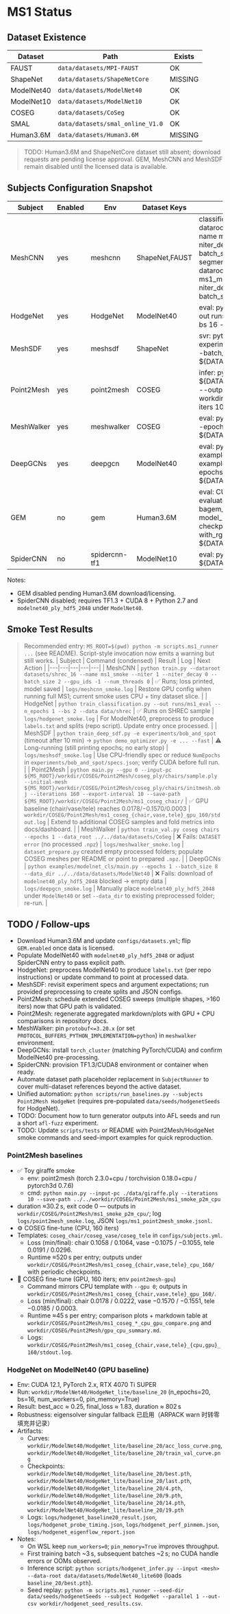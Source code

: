 # MS1 Status

## Dataset Existence
| Dataset | Path | Exists |
|---|---|---|
| FAUST | `data/datasets/MPI-FAUST` | OK |
| ShapeNet | `data/datasets/ShapeNetCore` | MISSING |
| ModelNet40 | `data/datasets/ModelNet40` | OK |
| ModelNet10 | `data/datasets/ModelNet10` | OK |
| COSEG | `data/datasets/CoSeg` | OK |
| SMAL | `data/datasets/smal_online_V1.0` | OK |
| Human3.6M | `data/datasets/Human3.6M` | MISSING |

> TODO: Human3.6M and ShapeNetCore dataset still absent; download requests are pending license approval. GEM, MeshCNN and MeshSDF remain disabled until the licensed data is available.

## Subjects Configuration Snapshot
| Subject | Enabled | Env | Dataset Keys | Entry Templates |
|---|---|---|---|---|
| MeshCNN | yes | meshcnn | ShapeNet,FAUST | classification: python train.py --dataroot ${DATASET:ShapeNet} --name ms1_meshcnn_cls --niter 1 --niter_decay 0 --save_epoch_freq 1 --batch_size 2<br>segmentation: python train.py --dataroot ${DATASET:FAUST} --name ms1_meshcnn_seg --niter 1 --niter_decay 0 --save_epoch_freq 1 --batch_size 2 |
| HodgeNet | yes | HodgeNet | ModelNet40 | eval: python train_classification.py --out runs/ms1_eval --n_epochs 100 --bs 16 --data ${DATASET:ModelNet40} |
| MeshSDF | yes | meshsdf | ShapeNet | svr: python train_svr.py -e experiments/cars_svr --max_epoch 1 --batch_size 2 --data_root ${DATASET:ShapeNet} |
| Point2Mesh | yes | point2mesh | COSEG | infer: python point2mesh.py --input ${DATASET:COSEG}/chair/chair_001.obj --output_dir workdir/COSEG/Point2Mesh/results --iters 10 |
| MeshWalker | yes | meshwalker | COSEG | eval: python train_val.py coseg chairs --epochs 1 --data_root ${DATASET:COSEG} |
| DeepGCNs | yes | deepgcn | ModelNet40 | eval: python examples/modelnet_cls/main.py --cfg examples/modelnet_cls/config.yaml --epochs 1 --batch_size 8 --data_dir ${DATASET:ModelNet40} |
| GEM | no | gem | Human3.6M | eval: CUDA_VISIBLE_DEVICES=0 python evaluate_scannet.py --model bagem_scannet --batch_size 2 --model_path checkpoints/bagem_scannet.ckpt --with_rgb --data_root ${DATASET:Human3.6M} |
| SpiderCNN | no | spidercnn-tf1 | ModelNet10 | eval: python train.py --eval --data_root ${DATASET:ModelNet10} |

Notes:
- GEM disabled pending Human3.6M download/licensing.
- SpiderCNN disabled; requires TF1.3 + CUDA 8 + Python 2.7 and `modelnet40_ply_hdf5_2048` under `ModelNet40`.

## Smoke Test Results
> Recommended entry: `MS_ROOT=$(pwd) python -m scripts.ms1_runner ...` (see README). Script-style invocation now emits a warning but still works.
| Subject | Command (condensed) | Result | Log | Next Action |
|---|---|---|---|---|
| MeshCNN | `python train.py --dataroot datasets/shrec_16 --name ms1_smoke --niter 1 --niter_decay 0 --batch_size 2 --gpu_ids -1 --num_threads 0` | ✅ Runs; loss printed, model saved | `logs/meshcnn_smoke.log` | Restore GPU config when running full MS1; current smoke uses CPU + tiny dataset slice. |
| HodgeNet | `python train_classification.py --out runs/ms1_eval --n_epochs 1 --bs 2 --data data/shrec` | ✅ Runs on SHREC sample | `logs/hodgenet_smoke.log` | For ModelNet40, preprocess to produce `labels.txt` and splits (repo script). Update entry once processed. |
| MeshSDF | `python train_deep_sdf.py -e experiments/bob_and_spot` (timeout after 10 min) → `python demo_optimizer.py -e ... --fast` | ⚠️ Long-running (still printing epochs; no early stop) | `logs/meshsdf_smoke.log` | Use CPU-friendly spec or reduce `NumEpochs` in `experiments/bob_and_spot/specs.json`; verify CUDA before full run. |
| Point2Mesh | `python main.py --gpu 0 --input-pc ${MS_ROOT}/workdir/COSEG/Point2Mesh/coseg_ply/chairs/sample.ply --initial-mesh ${MS_ROOT}/workdir/COSEG/Point2Mesh/coseg_ply/chairs/initmesh.obj --iterations 160 --export-interval 10 --save-path ${MS_ROOT}/workdir/COSEG/Point2Mesh/ms1_coseg_chair/` | ✅ GPU baseline (chair/vase/tele) reaches 0.0178/−0.1570/0.0003 | `workdir/COSEG/Point2Mesh/ms1_coseg_{chair,vase,tele}_gpu_160/stdout.log` | Extend to additional COSEG samples and fold metrics into docs/dashboard. |
| MeshWalker | `python train_val.py coseg chairs --epochs 1 --data_root ../../data/datasets/CoSeg` | ❌ Fails: `DATASET error` (no processed `.npz`) | `logs/meshwalker_smoke.log` | `dataset_prepare.py` created empty processed folders; populate COSEG meshes per README or point to prepared `.npz`. |
| DeepGCNs | `python examples/modelnet_cls/main.py --epochs 1 --batch_size 8 --data_dir ../../data/datasets/ModelNet40` | ❌ Fails: download of `modelnet40_ply_hdf5_2048` blocked → empty data | `logs/deepgcn_smoke.log` | Manually place `modelnet40_ply_hdf5_2048` under `ModelNet40` or set `--data_dir` to existing preprocessed folder; re-run. |

## TODO / Follow-ups
- Download Human3.6M and update `configs/datasets.yml`; flip `GEM.enabled` once data is licensed.
- Populate ModelNet40 with `modelnet40_ply_hdf5_2048` or adjust SpiderCNN entry to pass explicit path.
- HodgeNet: preprocess ModelNet40 to produce `labels.txt` (per repo instructions) or update command to point at processed data.
- MeshSDF: revisit experiment specs and argument expectations; run provided preprocessing to create splits and JSON configs.
- Point2Mesh: schedule extended COSEG sweeps (multiple shapes, >160 iters) now that GPU path is validated.
- Point2Mesh: regenerate aggregated markdown/plots with GPU + CPU comparisons in repository docs.
- MeshWalker: pin `protobuf<=3.20.x` (or set `PROTOCOL_BUFFERS_PYTHON_IMPLEMENTATION=python`) in `meshwalker` environment.
- DeepGCNs: install `torch_cluster` (matching PyTorch/CUDA) and confirm ModelNet40 pre-processing.
- SpiderCNN: provision TF1.3/CUDA8 environment or container when ready.
- Automate dataset path placeholder replacement in `SubjectRunner` to cover multi-dataset references beyond the active dataset.
- Unified automation: `python scripts/run_baselines.py --subjects Point2Mesh HodgeNet` (requires pre-populated `data/seeds/hodgenetSeeds` for HodgeNet).
- TODO: Document how to turn generator outputs into AFL seeds and run a short `afl-fuzz` experiment.
- TODO: Update `scripts/tests` or README with Point2Mesh/HodgeNet smoke commands and seed-import examples for quick reproduction.

### Point2Mesh baselines
- ✅ Toy giraffe smoke  
  - env: point2mesh (torch 2.3.0+cpu / torchvision 0.18.0+cpu / pytorch3d 0.7.6)  
  - cmd: `python main.py --input-pc ./data/giraffe.ply --iterations 10 --save-path ../../workdir/COSEG/Point2Mesh/ms1_smoke_p2m_cpu`  
- duration ≈30.2 s, exit code 0 — outputs in `workdir/COSEG/Point2Mesh/ms1_smoke_p2m_cpu/`; log `logs/point2mesh_smoke.log`, JSON `logs/ms1_point2mesh_smoke.jsonl`.
- ⚙️ COSEG fine-tune (CPU, 160 iters)  
- Templates: `coseg_chair/coseg_vase/coseg_tele` in `configs/subjects.yml`.  
  - Loss (min/final): chair 0.1058 / 0.1064, vase −0.1075 / −0.1055, tele 0.0191 / 0.0296.  
  - Runtime ≈520 s per entry; outputs under `workdir/COSEG/Point2Mesh/ms1_coseg_{chair,vase,tele}_cpu_160/` with periodic checkpoints.
- 🚀 COSEG fine-tune (GPU, 160 iters; env `point2mesh-gpu`)  
  - Command mirrors CPU template with `--gpu 0`; outputs in `workdir/COSEG/Point2Mesh/ms1_coseg_{chair,vase,tele}_gpu_160/`.  
  - Loss (min/final): chair 0.0178 / 0.0222, vase −0.1570 / −0.1551, tele −0.0185 / 0.0003.  
  - Runtime ≈45 s per entry; comparison plots + markdown table at `workdir/COSEG/Point2Mesh/ms1_coseg_*_cpu_gpu_compare.png` and `workdir/COSEG/Point2Mesh/gpu_cpu_summary.md`.  
  - Logs: `workdir/COSEG/Point2Mesh/ms1_coseg_{chair,vase,tele}_{cpu,gpu}_160/stdout.log`.

### HodgeNet on ModelNet40 (GPU baseline)

- Env: CUDA 12.1, PyTorch 2.x, RTX 4070 Ti SUPER
- Run: `workdir/ModelNet40/HodgeNet_lite/baseline_20` (n_epochs=20, bs=16, num_workers=0, pin_memory=True)
- Result: best_acc ≈ 0.25, final_loss ≈ 1.83, duration ≈ 802 s
- Robustness: eigensolver singular fallback 已启用（ARPACK warn 时转零填充并记录）
- Artifacts:
  - Curves: `workdir/ModelNet40/HodgeNet_lite/baseline_20/acc_loss_curve.png`, `workdir/ModelNet40/HodgeNet_lite/baseline_20/train_val_curve.png`
  - Checkpoints: `workdir/ModelNet40/HodgeNet_lite/baseline_20/best.pth`, `workdir/ModelNet40/HodgeNet_lite/baseline_20/last.pth`, `workdir/ModelNet40/HodgeNet_lite/baseline_20/4.pth`, `workdir/ModelNet40/HodgeNet_lite/baseline_20/9.pth`, `workdir/ModelNet40/HodgeNet_lite/baseline_20/14.pth`, `workdir/ModelNet40/HodgeNet_lite/baseline_20/19.pth`
  - Logs: `logs/hodgenet_baseline20_result.json`, `logs/hodgenet_probe_timing.json`, `logs/hodgenet_perf_pinmem.json`, `logs/hodgenet_eigenflow_report.json`
- Notes:
  - On WSL keep `num_workers=0`; `pin_memory=True` improves throughput.
  - First training batch ~3 s, subsequent batches ~2 s; no CUDA handle errors or OOMs observed.
  - Inference script: `python scripts/hodgenet_infer.py --input <mesh> --data-root data/datasets/ModelNet40_lite600` (loads `baseline_20/best.pth`).
  - Seed replay: `python -m scripts.ms1_runner --seed-dir data/seeds/hodgenetSeeds --subject HodgeNet --parallel 1 --out-csv workdir/hodgenet_seed_results.csv`.
